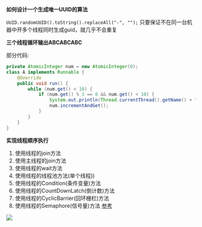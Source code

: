 



**如何设计一个生成唯一UUID的算法**

`UUID.randomUUID().toString().replaceAll("-", "");`
只要保证不在同一台机器中开多个线程同时生成guid，就几乎不会重复


**三个线程循环输出ABCABCABC**

部分代码:
```Java
private AtomicInteger num = new AtomicInteger(0);
class A implements Runnable {
    @Override
    public void run() {
        while (num.get() < 10) {
            if (num.get() % 3 == 0 && num.get() < 10) {
                System.out.println(Thread.currentThread().getName() + ":" + num + ":" + "A");
                num.incrementAndGet();
            }
        }
    }
}
```

**实现线程顺序执行**

1. 使用线程的join方法
2. 使用主线程的join方法
3. 使用线程的wait方法
4. 使用线程的线程池方法(单个线程))
5. 使用线程的Condition(条件变量)方法
6. 使用线程的CountDownLatch(倒计数)方法
7. 使用线程的CyclicBarrier(回环栅栏)方法
8. 使用线程的Semaphore(信号量)方法
[参考](https://mp.weixin.qq.com/s/vz-snIqDApGJczqEMQNXYQ)


[![](https://static.segmentfault.com/v-5b1df2a7/global/img/creativecommons-cc.svg)](https://creativecommons.org/licenses/by-nc-nd/4.0/)